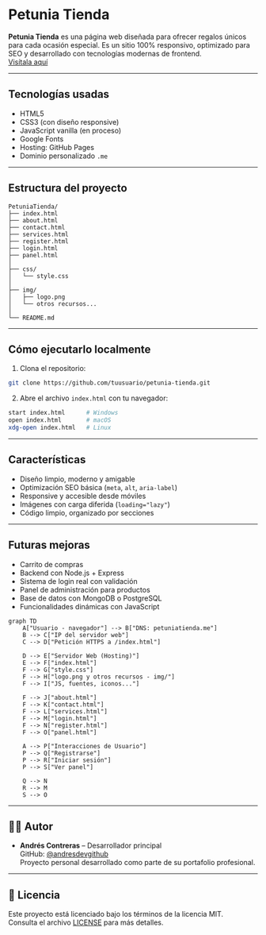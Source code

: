 
#  Petunia Tienda

**Petunia Tienda** es una página web diseñada para ofrecer regalos únicos para cada ocasión especial. Es un sitio 100% responsivo, optimizado para SEO y desarrollado con tecnologías modernas de frontend.  
[Visítala aquí](https://www.petuniatienda.me)

---

## Tecnologías usadas

- HTML5
- CSS3 (con diseño responsive)
- JavaScript vanilla (en proceso)
- Google Fonts
- Hosting: GitHub Pages
- Dominio personalizado `.me`

---

##  Estructura del proyecto

```
PetuniaTienda/
├── index.html
├── about.html
├── contact.html
├── services.html
├── register.html
├── login.html
├── panel.html
│
├── css/
│   └── style.css
│
├── img/
│   ├── logo.png
│   └── otros recursos...
│
└── README.md
```

---

##  Cómo ejecutarlo localmente

1. Clona el repositorio:

```bash
git clone https://github.com/tuusuario/petunia-tienda.git
```

2. Abre el archivo `index.html` con tu navegador:

```bash
start index.html      # Windows
open index.html       # macOS
xdg-open index.html   # Linux
```

---

## Características

- Diseño limpio, moderno y amigable
- Optimización SEO básica (`meta`, `alt`, `aria-label`)
- Responsive y accesible desde móviles
- Imágenes con carga diferida (`loading="lazy"`)
- Código limpio, organizado por secciones

---

##  Futuras mejoras

- Carrito de compras
- Backend con Node.js + Express
- Sistema de login real con validación
- Panel de administración para productos
- Base de datos con MongoDB o PostgreSQL
- Funcionalidades dinámicas con JavaScript


```mermaid
graph TD
    A["Usuario - navegador"] --> B["DNS: petuniatienda.me"]
    B --> C["IP del servidor web"]
    C --> D["Petición HTTPS a /index.html"]

    D --> E["Servidor Web (Hosting)"]
    E --> F["index.html"]
    F --> G["style.css"]
    F --> H["logo.png y otros recursos - img/"]
    F --> I["JS, fuentes, iconos..."]

    F --> J["about.html"]
    F --> K["contact.html"]
    F --> L["services.html"]
    F --> M["login.html"]
    F --> N["register.html"]
    F --> O["panel.html"]

    A --> P["Interacciones de Usuario"]
    P --> Q["Registrarse"]
    P --> R["Iniciar sesión"]
    P --> S["Ver panel"]

    Q --> N
    R --> M
    S --> O
```
---

## 👨‍💻 Autor

- **Andrés Contreras** – Desarrollador principal  
  GitHub: [@andresdevgithub](https://github.com/andresdevgithub)  
  Proyecto personal desarrollado como parte de su portafolio profesional.

---

## 📄 Licencia

Este proyecto está licenciado bajo los términos de la licencia MIT.  
Consulta el archivo [LICENSE](LICENSE) para más detalles.



